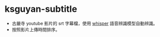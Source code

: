 # ksguyan-subtitle
- 古嚴寺 youtube 影片的 srt 字幕檔，使用 [whisper](https://github.com/openai/whisper.git) 語音辨識模型自動辨識。
- 按照影片上傳時間排序。
